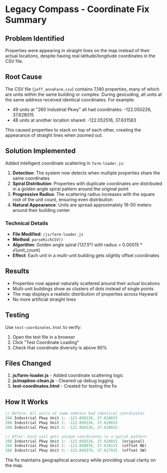 # Legacy Compass - Coordinate Fix Summary

## Problem Identified
Properties were appearing in straight lines on the map instead of their actual locations, despite having real latitude/longitude coordinates in the CSV file.

## Root Cause
The CSV file (`jeff_annaFarm.csv`) contains 7,140 properties, many of which are units within the same building or complex. During geocoding, all units at the same address received identical coordinates. For example:
- 49 units at "260 Industrial Pkwy" all had coordinates: -122.050226, 37.628015
- 48 units at another location shared: -122.052516, 37.631583

This caused properties to stack on top of each other, creating the appearance of straight lines when zoomed out.

## Solution Implemented
Added intelligent coordinate scattering in `farm-loader.js`:

1. **Detection**: The system now detects when multiple properties share the same coordinates
2. **Spiral Distribution**: Properties with duplicate coordinates are distributed in a golden angle spiral pattern around the original point
3. **Progressive Radius**: The scattering radius increases with the square root of the unit count, ensuring even distribution
4. **Natural Appearance**: Units are spread approximately 16-50 meters around their building center

### Technical Details
- **File Modified**: `/js/farm-loader.js`
- **Method**: `parseRichCSV()`
- **Algorithm**: Golden angle spiral (137.5°) with radius = 0.00015 * √(unit_count)
- **Effect**: Each unit in a multi-unit building gets slightly offset coordinates

## Results
- Properties now appear naturally scattered around their actual locations
- Multi-unit buildings show as clusters of dots instead of single points
- The map displays a realistic distribution of properties across Hayward
- No more artificial straight lines

## Testing
Use `test-coordinates.html` to verify:
1. Open the test file in a browser
2. Click "Test Coordinate Loading"
3. Check that coordinate diversity is above 90%

## Files Changed
1. **js/farm-loader.js** - Added coordinate scattering logic
2. **js/mapbox-clean.js** - Cleaned up debug logging
3. **test-coordinates.html** - Created for testing the fix

## How It Works
```javascript
// Before: All units at same address had identical coordinates
260 Industrial Pkwy Unit 1: -122.050226, 37.628015
260 Industrial Pkwy Unit 2: -122.050226, 37.628015
260 Industrial Pkwy Unit 3: -122.050226, 37.628015

// After: Each unit gets unique coordinates in a spiral pattern
260 Industrial Pkwy Unit 1: -122.050226, 37.628015  (original)
260 Industrial Pkwy Unit 2: -122.050076, 37.628115  (offset NE)
260 Industrial Pkwy Unit 3: -122.050376, 37.627915  (offset SW)
```

The fix maintains geographical accuracy while providing visual clarity on the map.